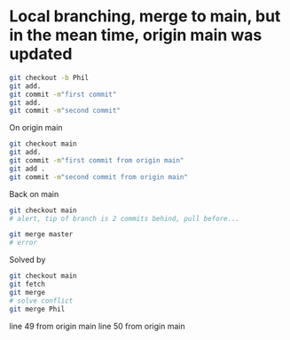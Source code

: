# Local branching, merge to main, but in the mean time, origin main was updated

```bash
git checkout -b Phil
git add.
git commit -m"first commit"
git add.
git commit -m"second commit"


```

On origin main

```bash
git checkout main
git add.
git commit -m"first commit from origin main"
git add .
git commit -m"second commit from origin main"


```

Back on main

```bash
git checkout main
# alert, tip of branch is 2 commits behind, pull before...

git merge master
# error

```

Solved by 

```bash
git checkout main
git fetch
git merge
# solve conflict
git merge Phil

```



line 49 from origin main
line 50 from origin main
